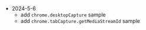 * 2024-5-6 
  * add `chrome.desktopCapture` sample
  * add `chrome.tabCapture.getMediaStreamId` sample
